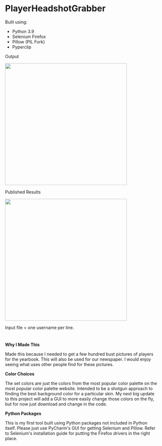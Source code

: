 # PlayerHeadshotGrabber

Built using: 
- Python 3.9
- Selenium Firefox
- Pillow (PIL Fork)
- Pyperclip

Output

<img src="https://github.com/delbertina/PlayerHeadshotGrabber/assets/6349928/5b6792ed-a492-460d-9763-9ab01c827ded" width="400"/>

Published Results

<img src="https://github.com/delbertina/PlayerHeadshotGrabber/assets/6349928/bcdf6013-01f1-4b49-bac6-9722a3319942" width="400"/>

Input file = one username per line.
#
**Why I Made This**

Made this because I needed to get a few hundred bust pictures of players for the yearbook. This will also be used for our newspaper. I would enjoy seeing what uses other people find for these pictures. 

**Color Choices**

The set colors are just the colors from the most popular color palette on the most popular color palette website. Intended to be a shotgun approach to finding the best background color for a particular skin. My next big update to this project will add a GUI to more easily change those colors on the fly, but for now just download and change in the code.

**Python Packages**

This is my first tool built using Python packages not included in Python itself. Please just use PyCharm's GUI for getting Selenium and Pillow. Refer to Selenium's installation guide for putting the Firefox drivers in the right place. 
